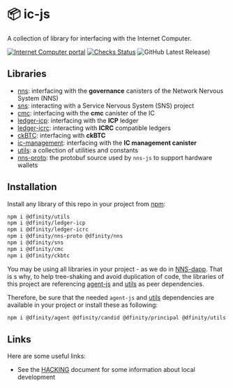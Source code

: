# 📦 ic-js

A collection of library for interfacing with the Internet Computer.

[![Internet Computer portal](https://img.shields.io/badge/Internet-Computer-grey?logo=internet%20computer)](https://internetcomputer.org)
[![Checks Status](https://img.shields.io/github/actions/workflow/status/dfinity/ic-js/checks.yml?logo=github&label=Build%20and%20checks)](https://github.com/dfinity/ic-js/actions/workflows/checks.yml)
![GitHub Latest Release)](https://img.shields.io/github/v/release/dfinity/ic-js?logo=github&label=Last%20release)

## Libraries

- [nns](/packages/nns): interfacing with the **governance** canisters of the Network Nervous System (NNS)
- [sns](/packages/sns): interacting with a Service Nervous System (SNS) project
- [cmc](/packages/cmc): interfacing with the **cmc** canister of the IC
- [ledger-icp](/packages/ledger-icp): interfacing with the **ICP** ledger
- [ledger-icrc](/packages/ledger-icrc): interacting with **ICRC** compatible ledgers
- [ckBTC](/packages/ckbtc): interfacing with **ckBTC**
- [ic-management](/packages/ic-management): interfacing with the **IC management canister**
- [utils](/packages/utils): a collection of utilities and constants
- [nns-proto](/packages/nns-proto): the protobuf source used by `nns-js` to support hardware wallets

## Installation

Install any library of this repo in your project from [npm](https://www.npmjs.com):

```bash
npm i @dfinity/utils
npm i @dfinity/ledger-icp
npm i @dfinity/ledger-icrc
npm i @dfinity/nns-proto @dfinity/nns
npm i @dfinity/sns
npm i @dfinity/cmc
npm i @dfinity/ckbtc
```

You may be using all libraries in your project - as we do in [NNS-dapp](https://github.com/dfinity/ic-js/).
That is s why, to help tree-shaking and avoid duplication of code, the libraries of this project are referencing [agent-js](https://github.com/dfinity/agent-js) and [utils](/packages/utils) as peer dependencies.

Therefore, be sure that the needed `agent-js` and [utils](/packages/utils) dependencies are available in your project or install these as following:

```bash
npm i @dfinity/agent @dfinity/candid @dfinity/principal @dfinity/utils
```

## Links

Here are some useful links:

- See the [HACKING](/HACKING.md) document for some information about local development
